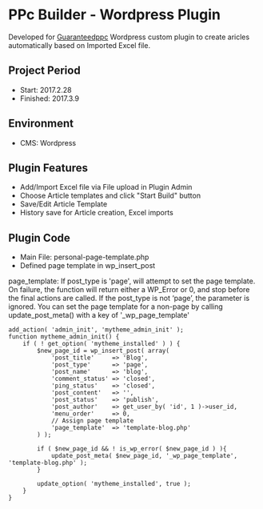 PPc Builder - Wordpress Plugin
===================================
Developed for [Guaranteedppc](https://guaranteedppc.com/)
Wordpress custom plugin to create aricles automatically based on Imported Excel file.

Project Period
----------------------
- Start: 2017.2.28
- Finished: 2017.3.9

## Environment
- CMS: Wordpress

## Plugin Features
- Add/Import Excel file via File upload in Plugin Admin
- Choose Article templates and click "Start Build" button
- Save/Edit Article Template
- History save for Article creation, Excel imports

## Plugin Code
- Main File: personal-page-template.php
- Defined page template in wp_insert_post

page_template: If post_type is 'page', will attempt to set the page template. On failure, the function will return either a WP_Error or 0, and stop before the final actions are called. If the post_type is not ‘page’, the parameter is ignored. You can set the page template for a non-page by calling update_post_meta() with a key of '_wp_page_template'
````
add_action( 'admin_init', 'mytheme_admin_init' );
function mytheme_admin_init() {
    if ( ! get_option( 'mytheme_installed' ) ) {
        $new_page_id = wp_insert_post( array(
            'post_title'     => 'Blog',
            'post_type'      => 'page',
            'post_name'      => 'blog',
            'comment_status' => 'closed',
            'ping_status'    => 'closed',
            'post_content'   => '',
            'post_status'    => 'publish',
            'post_author'    => get_user_by( 'id', 1 )->user_id,
            'menu_order'     => 0,
            // Assign page template
            'page_template'  => 'template-blog.php'
        ) );

        if ( $new_page_id && ! is_wp_error( $new_page_id ) ){
            update_post_meta( $new_page_id, '_wp_page_template', 'template-blog.php' );
        }

        update_option( 'mytheme_installed', true );
    }
}
````
